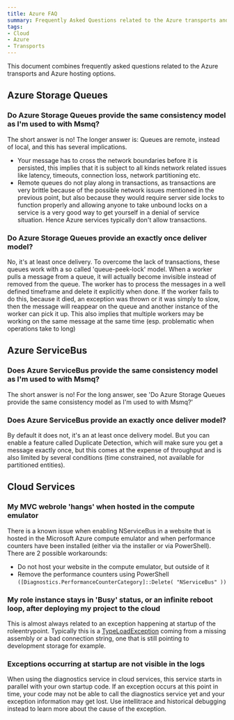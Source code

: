 ```yaml
---
title: Azure FAQ
summary: Frequently Asked Questions related to the Azure transports and Azure hosting options.
tags:
- Cloud
- Azure
- Transports
---
```


This document combines frequently asked questions related to the Azure transports and Azure hosting options.


## Azure Storage Queues


### Do Azure Storage Queues provide the same consistency model as I'm used to with Msmq?

The short answer is no! The longer answer is: Queues are remote, instead of local, and this has several implications.

* Your message has to cross the network boundaries before it is persisted, this implies that it is subject to all kinds network related issues like latency, timeouts, connection loss, network partitioning etc.
* Remote queues do not play along in transactions, as transactions are very brittle because of the possible network issues mentioned in the previous point, but also because they would require server side locks to function properly and allowing anyone to take unbound locks on a service is a very good way to get yourself in a denial of service situation. Hence Azure services typically don't allow transactions.


### Do Azure Storage Queues provide an exactly once deliver model?

No, it's at least once delivery. To overcome the lack of transactions, these queues work with a so called 'queue-peek-lock' model. When a worker pulls a message from a queue, it will actually become invisible instead of removed from the queue. The worker has to process the messages in a well defined timeframe and delete it explicitly when done. If the worker fails to do this, because it died, an exception was thrown or it was simply to slow, then the message will reappear on the queue and another instance of the worker can pick it up. This also implies that multiple workers may be working on the same message at the same time (esp. problematic when operations take to long)


## Azure ServiceBus


### Does Azure ServiceBus provide the same consistency model as I'm used to with Msmq?

The short answer is no! For the long answer, see 'Do Azure Storage Queues provide the same consistency model as I'm used to with Msmq?'


### Does Azure ServiceBus provide an exactly once deliver model?

By default it does not, it's an at least once delivery model. But you can enable a feature called Duplicate Detection, which will make sure you get a message exactly once, but this comes at the expense of throughput and is also limited by several conditions (time constrained, not available for partitioned entities).


## Cloud Services


### My MVC webrole 'hangs' when hosted in the compute emulator

There is a known issue when enabling NServiceBus in a website that is hosted in the Microsoft Azure compute emulator and when performance counters have been installed (either via the installer or via PowerShell). There are 2 possible workarounds:

* Do not host your website in the compute emulator, but outside of it
* Remove the performance counters using PowerShell `([Diagnostics.PerformanceCounterCategory]::Delete( "NServiceBus" ))`


### My role instance stays in 'Busy' status, or an infinite reboot loop, after deploying my project to the cloud

This is almost always related to an exception happening at startup of the roleentrypoint. Typically this is a [TypeLoadException](https://msdn.microsoft.com/en-us/library/system.typeloadexception.aspx) coming from a missing assembly or a bad connection string, one that is still pointing to development storage for example.


### Exceptions occurring at startup are not visible in the logs

When using the diagnostics service in cloud services, this service starts in parallel with your own startup code. If an exception occurs at this point in time, your code may not be able to call the diagnostics service yet and your exception information may get lost. Use intellitrace and historical debugging instead to learn more about the cause of the exception.
